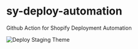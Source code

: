 # sy-deploy-automation
Github Action for Shopify Deployment Automation


![Deploy Staging Theme](https://github.com/mvuljevas/sy-deploy-automation/workflows/Deploy%20Staging%20Theme/badge.svg)  

